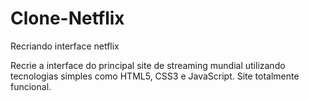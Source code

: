 # Clone-Netflix
Recriando interface netflix 

Recrie a interface do principal site de streaming mundial utilizando tecnologias simples como HTML5, CSS3 e JavaScript. 
Site totalmente funcional.
